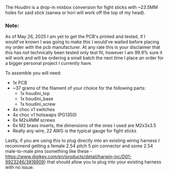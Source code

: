 The Houdini is a drop-in mixbox conversion for fight sticks with ~23.5MM holes for said stick (sanwa or hori will work off the top of my head).

### Note:  
As of May 26, 2025 I am yet to get the PCB's printed and tested, if I would've known I was going to make this I would've waited before placing my order with the pcb manufacturer. At any rate this is your disclaimer that this has not technically been tested only test fit, however I am 99.9% sure it will work and will be ordering a small batch the next time I place an order for a bigger personal project I currently have.

To assemble you will need:

- 1x PCB  
- ~37 grams of the filament of your choice for the following parts:  
  - 1x houdini_top  
  - 1x houdini_base  
  - 1x houdini_screw  
- 4x choc v1 switches  
- 4x choc v1 hotswaps (PG1350)  
- 6x M2x4MM screws  
- 6x M2 brass inserts, the dimensions of the ones I used are M2x3x3.5  
- Really any wire, 22 AWG is the typical gauge for fight sticks  

Lastly, if you are using this to plug directly into an existing wiring harness I recommend getting a female 2.54 pitch 5 pin connector and some 2.54 male-to-male pins (something like these - https://www.digikey.com/en/products/detail/harwin-inc/D01-9923246/3918909) that should allow you to plug into your existing harness with no issue.
